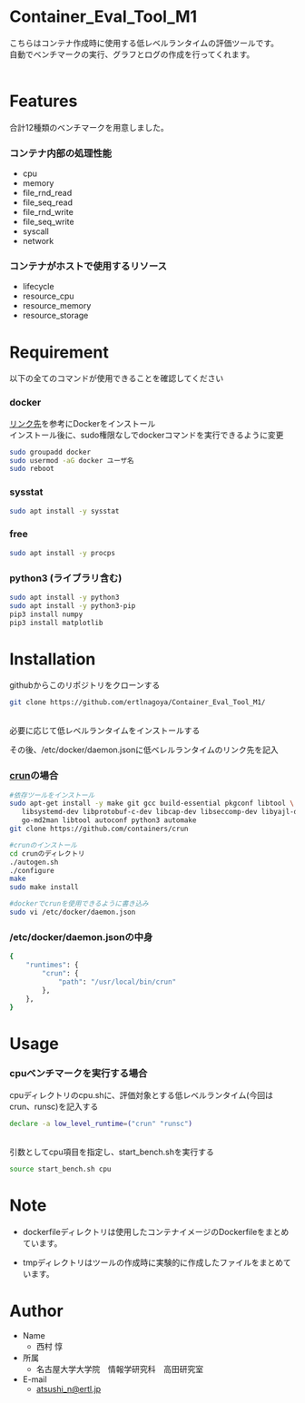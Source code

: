 # Container_Eval_Tool_M1
 
こちらはコンテナ作成時に使用する低レベルランタイムの評価ツールです。   
自動でベンチマークの実行、グラフとログの作成を行ってくれます。
<br>
<br>
# Features
 
合計12種類のベンチマークを用意しました。

### コンテナ内部の処理性能
* cpu  
* memory
* file_rnd_read
* file_seq_read
* file_rnd_write
* file_seq_write
* syscall
* network
### コンテナがホストで使用するリソース
* lifecycle
* resource_cpu
* resource_memory
* resource_storage

 
# Requirement
 
以下の全てのコマンドが使用できることを確認してください

### docker  
[リンク先](https://matsuand.github.io/docs.docker.jp.onthefly/engine/install/ubuntu/)を参考にDockerをインストール  
インストール後に、sudo権限なしでdockerコマンドを実行できるように変更  
```bash
sudo groupadd docker
sudo usermod -aG docker ユーザ名
sudo reboot
```

### sysstat  
```bash
sudo apt install -y sysstat
```

### free  
```bash
sudo apt install -y procps
```

### python3 (ライブラリ含む)  
```bash
sudo apt install -y python3
sudo apt install -y python3-pip
pip3 install numpy
pip3 install matplotlib
```
 
# Installation

githubからこのリポジトリをクローンする  
```bash
git clone https://github.com/ertlnagoya/Container_Eval_Tool_M1/
```
<br>
必要に応じて低レベルランタイムをインストールする  

その後、/etc/docker/daemon.jsonに低ベレルランタイムのリンク先を記入  

### [crun](https://github.com/containers/crun)の場合
```bash
#依存ツールをインストール
sudo apt-get install -y make git gcc build-essential pkgconf libtool \
   libsystemd-dev libprotobuf-c-dev libcap-dev libseccomp-dev libyajl-dev \
   go-md2man libtool autoconf python3 automake
git clone https://github.com/containers/crun

#crunのインストール
cd crunのディレクトリ
./autogen.sh
./configure
make
sudo make install

#dockerでcrunを使用できるように書き込み
sudo vi /etc/docker/daemon.json
```
  
### /etc/docker/daemon.jsonの中身
```bash
{
    "runtimes": {
        "crun": {
            "path": "/usr/local/bin/crun"
        },
    },
}
```
 
# Usage

### cpuベンチマークを実行する場合  
cpuディレクトリのcpu.shに、評価対象とする低レベルランタイム(今回はcrun、runsc)を記入する
```bash
declare -a low_level_runtime=("crun" "runsc")
```
<br>
引数としてcpu項目を指定し、start_bench.shを実行する

```bash
source start_bench.sh cpu
```
 
# Note
 
* dockerfileディレクトリは使用したコンテナイメージのDockerfileをまとめています。

* tmpディレクトリはツールの作成時に実験的に作成したファイルをまとめています。
 
# Author
 
* Name
	* 西村 惇
* 所属
	* 名古屋大学大学院　情報学研究科　高田研究室　
* E-mail
	* atsushi_n@ertl.jp

